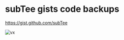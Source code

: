 # subTee gists code backups

https://gist.github.com/subTee

![vx](https://raw.githubusercontent.com/re4lity/Webapp_rule.yaml/master/vxqrcode.jpg)
